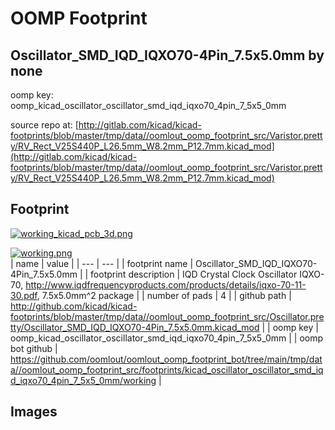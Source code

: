 # OOMP Footprint  
## Oscillator_SMD_IQD_IQXO70-4Pin_7.5x5.0mm  by none  
  
oomp key: oomp_kicad_oscillator_oscillator_smd_iqd_iqxo70_4pin_7_5x5_0mm  
  
source repo at: [http://gitlab.com/kicad/kicad-footprints/blob/master/tmp/data//oomlout_oomp_footprint_src/Varistor.pretty/RV_Rect_V25S440P_L26.5mm_W8.2mm_P12.7mm.kicad_mod](http://gitlab.com/kicad/kicad-footprints/blob/master/tmp/data//oomlout_oomp_footprint_src/Varistor.pretty/RV_Rect_V25S440P_L26.5mm_W8.2mm_P12.7mm.kicad_mod)  
## Footprint  
  
[![working_kicad_pcb_3d.png](working_kicad_pcb_3d_600.png)](working_kicad_pcb_3d.png)  
  
[![working.png](working_600.png)](working.png)  
| name | value | 
| --- | --- | 
| footprint name | Oscillator_SMD_IQD_IQXO70-4Pin_7.5x5.0mm | 
| footprint description | IQD Crystal Clock Oscillator IQXO-70, http://www.iqdfrequencyproducts.com/products/details/iqxo-70-11-30.pdf, 7.5x5.0mm^2 package | 
| number of pads | 4 | 
| github path | http://github.com/kicad/kicad-footprints/blob/master/tmp/data//oomlout_oomp_footprint_src/Oscillator.pretty/Oscillator_SMD_IQD_IQXO70-4Pin_7.5x5.0mm.kicad_mod | 
| oomp key | oomp_kicad_oscillator_oscillator_smd_iqd_iqxo70_4pin_7_5x5_0mm | 
| oomp bot github | https://github.com/oomlout/oomlout_oomp_footprint_bot/tree/main/tmp/data//oomlout_oomp_footprint_src/footprints/kicad_oscillator_oscillator_smd_iqd_iqxo70_4pin_7_5x5_0mm/working | 
## Images  
